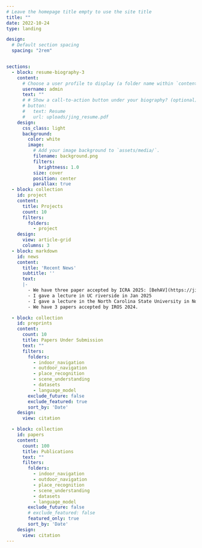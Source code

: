 ```yaml
---
# Leave the homepage title empty to use the site title
title: ""
date: 2022-10-24
type: landing

design:
  # Default section spacing
  spacing: "2rem"


sections:
  - block: resume-biography-3
    content:
      # Choose a user profile to display (a folder name within `content/authors/`)
      username: admin
      text: ""
      # # Show a call-to-action button under your biography? (optional)
      # button:
      #   text: Resume
      #   url: uploads/jing_resume.pdf
    design:
      css_class: light
      background:
        color: white
        image:
          # Add your image background to `assets/media/`.
          filename: background.png
          filters:
            brightness: 1.0
          size: cover
          position: center
          parallax: true
  - block: collection
    id: project
    content:
      title: Projects
      count: 10
      filters:
        folders:
          - project
    design:
      view: article-grid
      columns: 3
  - block: markdown
    id: news
    content:
      title: 'Recent News'
      subtitle: ''
      text: 
      |-
        - We have three paper accepted by ICRA 2025: [BehAV](https://jingliangc.github.io/language_model/social_vlm/), [VLM-Social-Nav](https://jingliangc.github.io/language_model/social_vlm/) and [GND](https://jingliangc.github.io/datasets/gnd/) 
        - I gave a lecture in UC riverside in Jan 2025
        - I gave a lecture in the North Carolina State University in Nov 2024.
        - We have 3 papers accepted by IROS 2024.

  - block: collection
    id: preprints
    content:
      count: 10
      title: Papers Under Submission
      text: ""
      filters:
        folders:
          - indoor_navigation
          - outdoor_navigation
          - place_recognition
          - scene_understanding
          - datasets
          - language_model
        exclude_future: false
        exclude_featured: true
        sort_by: 'Date'
    design:
      view: citation

  - block: collection
    id: papers
    content:
      count: 100
      title: Publications
      text: ""
      filters:
        folders:
          - indoor_navigation
          - outdoor_navigation
          - place_recognition
          - scene_understanding
          - datasets
          - language_model
        exclude_future: false
        # exclude_featured: false
        featured_only: true
        sort_by: 'Date'
    design:
      view: citation
---
```

